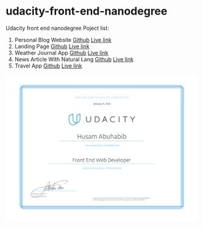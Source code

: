 # udacity-front-end-nanodegree
Udacity front end nanodegree
Poject list:
1. Personal Blog Website
[Github](https://github.com/HMABUHABIB/udacity-front-end-nanodegree/tree/main/Project-1) [Live link](https://hmabuhabib.github.io/udacity-front-end-nanodegree/Project-1/)
2. Landing Page
[Github](https://github.com/HMABUHABIB/udacity-front-end-nanodegree/tree/main/Project-2) [Live link](https://hmabuhabib.github.io/udacity-front-end-nanodegree/Project-2/)
3. Weather Journal App
[Github](https://github.com/HMABUHABIB/udacity-front-end-nanodegree-Project-3) [Live link](https://udacity-front-end-nanodegree-project-3.glitch.me/)
4. News Article With Natural Lang
[Github](https://github.com/HMABUHABIB/udacity-front-end-nanodegree-Project-4) [Live link](https://hmabuhabib.github.io/udacity-front-end-nanodegree-Project-4/dist/)
5. Travel App
[Github](https://github.com/HMABUHABIB/udacity-front-end-nanodegree-Project-5) [Live link](https://hmabuhabib.github.io/udacity-front-end-nanodegree-Project-5/dist/)

[<img src="https://raw.githubusercontent.com/HMABUHABIB/hmabuhabib.github.io/main/img/Udacity.png">](https://graduation.udacity.com/confirm/ELW5WCKM)
